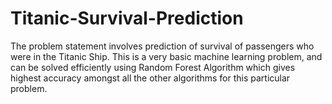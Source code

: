# Titanic-Survival-Prediction
The problem statement involves prediction of survival of passengers who were in the Titanic Ship. This is a very basic machine learning problem, and can be solved efficiently using Random Forest Algorithm which gives highest accuracy amongst all the other algorithms for this particular problem.

